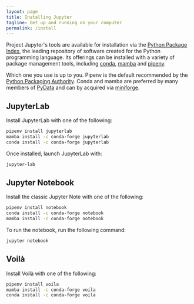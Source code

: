 ```yaml
---
layout: page
title: Installing Jupyter
tagline: Get up and running on your computer
permalink: /install
---
```


Project Jupyter's tools are available for installation via the [Python Package Index](https://pypi.org/), the leading repository of software created for the Python programming language. Its offerings can be installed with a variety of package management tools, including [conda](https://docs.conda.io/), [mamba](https://mamba.readthedocs.io/) and [pipenv](https://pipenv.pypa.io/). 

Which one you use is up to you. Pipenv is the default recommended by the [Python Packaging Authority](https://www.pypa.io/). Conda and mamba are preferred by many members of [PyData](https://pydata.org/) and can by acquired via [miniforge](https://github.com/conda-forge/miniforge#mambaforge).

## JupyterLab

Install JupyterLab with one of the following:

```bash
pipenv install jupyterlab
mamba install -c conda-forge jupyterlab
conda install -c conda-forge jupyterlab
```

Once installed, launch JupyterLab with:

```bash
jupyter-lab
```

## Jupyter Notebook

Install the classic Jupyter Note with one of the following:

```bash
pipenv install notebook
conda install -c conda-forge notebook
mamba install -c conda-forge notebook
```

To run the notebook, run the following command:

```bash
jupyter notebook
```

## Voilà

Install Voilà with one of the following:

```bash
pipenv install voila
mamba install -c conda-forge voila
conda install -c conda-forge voila
```

